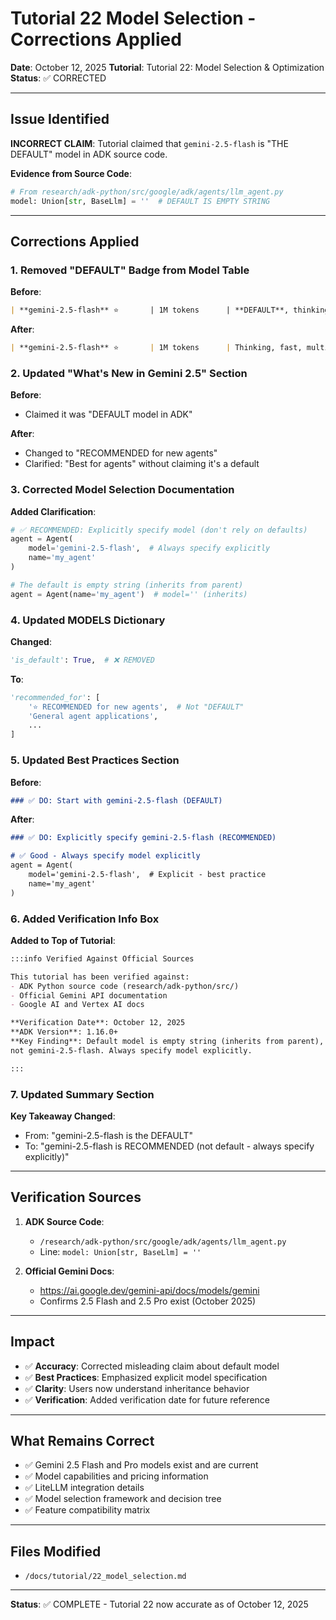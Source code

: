 # Tutorial 22 Model Selection - Corrections Applied

**Date**: October 12, 2025
**Tutorial**: Tutorial 22: Model Selection & Optimization
**Status**: ✅ CORRECTED

---

## Issue Identified

**INCORRECT CLAIM**: Tutorial claimed that `gemini-2.5-flash` is "THE DEFAULT" model in ADK source code.

**Evidence from Source Code**:
```python
# From research/adk-python/src/google/adk/agents/llm_agent.py
model: Union[str, BaseLlm] = ''  # DEFAULT IS EMPTY STRING
```

---

## Corrections Applied

### 1. Removed "DEFAULT" Badge from Model Table

**Before**:
```markdown
| **gemini-2.5-flash** ⭐       | 1M tokens      | **DEFAULT**, thinking, fast, multimodal     |
```

**After**:
```markdown
| **gemini-2.5-flash** ⭐       | 1M tokens      | Thinking, fast, multimodal, best value |
```

### 2. Updated "What's New in Gemini 2.5" Section

**Before**:
- Claimed it was "DEFAULT model in ADK"

**After**:
- Changed to "RECOMMENDED for new agents"
- Clarified: "Best for agents" without claiming it's a default

### 3. Corrected Model Selection Documentation

**Added Clarification**:
```python
# ✅ RECOMMENDED: Explicitly specify model (don't rely on defaults)
agent = Agent(
    model='gemini-2.5-flash',  # Always specify explicitly
    name='my_agent'
)

# The default is empty string (inherits from parent)
agent = Agent(name='my_agent')  # model='' (inherits)
```

### 4. Updated MODELS Dictionary

**Changed**:
```python
'is_default': True,  # ❌ REMOVED
```

**To**:
```python
'recommended_for': [
    '⭐ RECOMMENDED for new agents',  # Not "DEFAULT"
    'General agent applications',
    ...
]
```

### 5. Updated Best Practices Section

**Before**:
```markdown
### ✅ DO: Start with gemini-2.5-flash (DEFAULT)
```

**After**:
```markdown
### ✅ DO: Explicitly specify gemini-2.5-flash (RECOMMENDED)

# ✅ Good - Always specify model explicitly
agent = Agent(
    model='gemini-2.5-flash',  # Explicit - best practice
    name='my_agent'
)
```

### 6. Added Verification Info Box

**Added to Top of Tutorial**:
```markdown
:::info Verified Against Official Sources

This tutorial has been verified against:
- ADK Python source code (research/adk-python/src/)
- Official Gemini API documentation
- Google AI and Vertex AI docs

**Verification Date**: October 12, 2025  
**ADK Version**: 1.16.0+
**Key Finding**: Default model is empty string (inherits from parent), 
not gemini-2.5-flash. Always specify model explicitly.

:::
```

### 7. Updated Summary Section

**Key Takeaway Changed**:
- From: "gemini-2.5-flash is the DEFAULT"
- To: "gemini-2.5-flash is RECOMMENDED (not default - always specify explicitly)"

---

## Verification Sources

1. **ADK Source Code**: 
   - `/research/adk-python/src/google/adk/agents/llm_agent.py`
   - Line: `model: Union[str, BaseLlm] = ''`

2. **Official Gemini Docs**: 
   - https://ai.google.dev/gemini-api/docs/models/gemini
   - Confirms 2.5 Flash and 2.5 Pro exist (October 2025)

---

## Impact

- ✅ **Accuracy**: Corrected misleading claim about default model
- ✅ **Best Practices**: Emphasized explicit model specification
- ✅ **Clarity**: Users now understand inheritance behavior
- ✅ **Verification**: Added verification date for future reference

---

## What Remains Correct

- ✅ Gemini 2.5 Flash and Pro models exist and are current
- ✅ Model capabilities and pricing information
- ✅ LiteLLM integration details
- ✅ Model selection framework and decision tree
- ✅ Feature compatibility matrix

---

## Files Modified

- `/docs/tutorial/22_model_selection.md`

---

**Status**: ✅ COMPLETE - Tutorial 22 now accurate as of October 12, 2025
